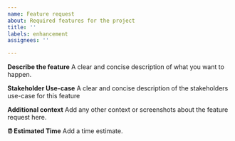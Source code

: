 ```yaml
---
name: Feature request
about: Required features for the project
title: ''
labels: enhancement
assignees: ''

---
```


**Describe the feature**
A clear and concise description of what you want to happen.

**Stakeholder Use-case**
A clear and concise description of the stakeholders use-case for this feature

**Additional context**
Add any other context or screenshots about the feature request here.

**⏰ Estimated Time**
Add a time estimate.
